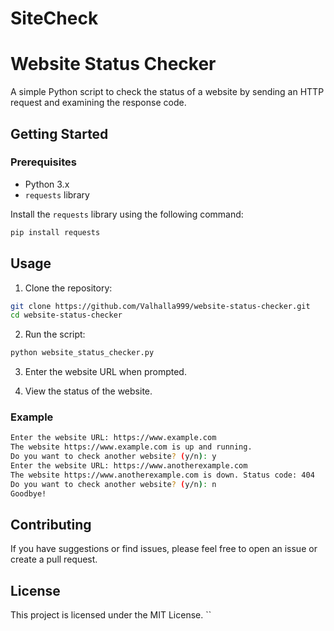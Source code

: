 # SiteCheck
# Website Status Checker

A simple Python script to check the status of a website by sending an HTTP request and examining the response code.

## Getting Started

### Prerequisites

- Python 3.x
- `requests` library

Install the `requests` library using the following command:

```bash
pip install requests
```

## Usage

1. Clone the repository:

```bash
git clone https://github.com/Valhalla999/website-status-checker.git
cd website-status-checker
```

2. Run the script:

```bash
python website_status_checker.py
```

3. Enter the website URL when prompted.

4. View the status of the website.

### Example

```bash
Enter the website URL: https://www.example.com
The website https://www.example.com is up and running.
Do you want to check another website? (y/n): y
Enter the website URL: https://www.anotherexample.com
The website https://www.anotherexample.com is down. Status code: 404
Do you want to check another website? (y/n): n
Goodbye!
```

## Contributing

If you have suggestions or find issues, please feel free to open an issue or create a pull request.

## License

This project is licensed under the MIT License.
``
